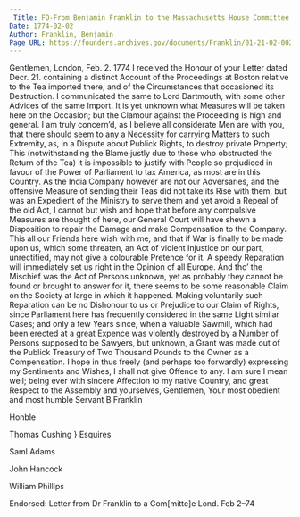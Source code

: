 ```yaml
---
 Title: FO-From Benjamin Franklin to the Massachusetts House Committee of Correspondence, 2 February 1774
Date: 1774-02-02
Author: Franklin, Benjamin
Page URL: https://founders.archives.gov/documents/Franklin/01-21-02-0023
---
```


Gentlemen,
London, Feb. 2. 1774
I received the Honour of your Letter dated Decr. 21. containing a distinct Account of the Proceedings at Boston relative to the Tea imported there, and of the Circumstances that occasioned its Destruction. I communicated the same to Lord Dartmouth, with some other Advices of the same Import. It is yet unknown what Measures will be taken here on the Occasion; but the Clamour against the Proceeding is high and general. I am truly concern’d, as I believe all considerate Men are with you, that there should seem to any a Necessity for carrying Matters to such Extremity, as, in a Dispute about Publick Rights, to destroy private Property; This (notwithstanding the Blame justly due to those who obstructed the Return of the Tea) it is impossible to justify with People so prejudiced in favour of the Power of Parliament to tax America, as most are in this Country. As the India Company however are not our Adversaries, and the offensive Measure of sending their Teas did not take its Rise with them, but was an Expedient of the Ministry to serve them and yet avoid a Repeal of the old Act, I cannot but wish and hope that before any compulsive Measures are thought of here, our General Court will have shewn a Disposition to repair the Damage and make Compensation to the Company. This all our Friends here wish with me; and that if War is finally to be made upon us, which some threaten, an Act of violent Injustice on our part, unrectified, may not give a colourable Pretence for it. A speedy Reparation will immediately set us right in the Opinion of all Europe. And tho’ the Mischief was the Act of Persons unknown, yet as probably they cannot be found or brought to answer for it, there seems to be some reasonable Claim on the Society at large in which it happened. Making voluntarily such Reparation can be no Dishonour to us or Prejudice to our Claim of Rights, since Parliament here has frequently considered in the same Light similar Cases; and only a few Years since, when a valuable Sawmill, which had been erected at a great Expence was violently destroyed by a Number of Persons supposed to be Sawyers, but unknown, a Grant was made out of the Publick Treasury of Two Thousand Pounds to the Owner as a Compensation. I hope in thus freely (and perhaps too forwardly) expressing my Sentiments and Wishes, I shall not give Offence to any. I am sure I mean well; being ever with sincere Affection to my native Country, and great Respect to the Assembly and yourselves, Gentlemen, Your most obedient and most humble Servant
B Franklin


  Honble

Thomas Cushing
}
  Esquires


Saml Adams


John Hancock


William Phillips 



 
Endorsed: Letter from Dr Franklin to a Com[mitte]e Lond. Feb 2–74

